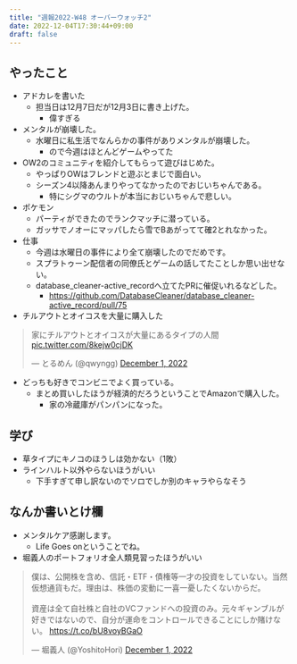 ```yaml
---
title: "週報2022-W48 オーバーウォッチ2"
date: 2022-12-04T17:30:44+09:00
draft: false
---
```



## やったこと
- アドカレを書いた
  - 担当日は12月7日だが12月3日に書き上げた。
    - 偉すぎる
- メンタルが崩壊した。
  - 水曜日に私生活でなんらかの事件がありメンタルが崩壊した。
    - ので今週はほとんどゲームやってた
- OW2のコミュニティを紹介してもらって遊びはじめた。
  - やっぱりOWはフレンドと遊ぶとまじで面白い。
  - シーズン4以降あんまりやってなかったのでおじいちゃんである。
    - 特にシグマのウルトが本当におじいちゃんで悲しい。
- ポケモン
  - パーティができたのでランクマッチに潜っている。
  - ガッサでノオーにマッパしたら雪でBあがってて確2とれなかった。
- 仕事
  - 今週は水曜日の事件により全て崩壊したのでだめです。
  - スプラトゥーン配信者の同僚氏とゲームの話してたことしか思い出せない。
  - database_cleaner-active_recordへ立てたPRに催促いれるなどした。
    - https://github.com/DatabaseCleaner/database_cleaner-active_record/pull/75
- チルアウトとオイコスを大量に購入した
<blockquote class="twitter-tweet"><p lang="ja" dir="ltr">家にチルアウトとオイコスが大量にあるタイプの人間 <a href="https://t.co/8kejw0cjDK">pic.twitter.com/8kejw0cjDK</a></p>&mdash; とるめん (@qwyngg) <a href="https://twitter.com/qwyngg/status/1598244946028306433?ref_src=twsrc%5Etfw">December 1, 2022</a></blockquote> <script async src="https://platform.twitter.com/widgets.js" charset="utf-8"></script>

  - どっちも好きでコンビニでよく買っている。
    - まとめ買いしたほうが経済的だろうということでAmazonで購入した。
      - 家の冷蔵庫がパンパンになった。
## 学び
- 草タイプにキノコのほうしは効かない（1敗）
- ラインハルト以外やらないほうがいい
  - 下手すぎて申し訳ないのでソロでしか別のキャラやらなそう

## なんか書いとけ欄
- メンタルケア感謝します。
  - Life Goes onということでね。
- 堀義人のポートフォリオ全人類見習ったほうがいい
<blockquote class="twitter-tweet"><p lang="ja" dir="ltr">僕は、公開株を含め、信託・ETF・債権等一才の投資をしていない。当然仮想通貨もだ。理由は、株価の変動に一喜一憂したくないからだ。<br><br>資産は全て自社株と自社のVCファンドへの投資のみ。元々ギャンブルが好きではないので、自分が運命をコントロールできることにしか賭けない。 <a href="https://t.co/bU8voyBGaO">https://t.co/bU8voyBGaO</a></p>&mdash; 堀義人 (@YoshitoHori) <a href="https://twitter.com/YoshitoHori/status/1598118912339562497?ref_src=twsrc%5Etfw">December 1, 2022</a></blockquote> <script async src="https://platform.twitter.com/widgets.js" charset="utf-8"></script>
